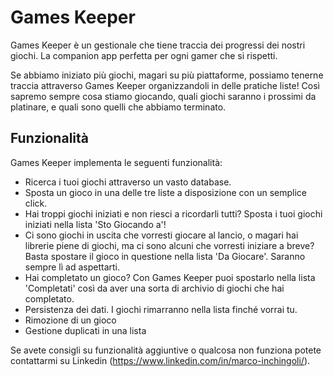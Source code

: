 # Games Keeper
Games Keeper è un gestionale che tiene traccia dei progressi dei nostri giochi. 
La companion app perfetta per ogni gamer che si rispetti. 

Se abbiamo iniziato più giochi, magari su più piattaforme, possiamo tenerne traccia attraverso Games Keeper organizzandoli in delle pratiche liste! Così sapremo sempre cosa stiamo giocando, quali giochi saranno i prossimi da platinare, e quali sono quelli che abbiamo terminato.
## Funzionalità

Games Keeper implementa le seguenti funzionalità:
* Ricerca i tuoi giochi attraverso un vasto database.
* Sposta un gioco in una delle tre liste a disposizione con un semplice click.
* Hai troppi giochi iniziati e non riesci a ricordarli tutti? Sposta i tuoi giochi iniziati nella lista 'Sto Giocando a'!
* Ci sono giochi in uscita che vorresti giocare al lancio, o magari hai librerie piene di giochi, ma ci sono alcuni che vorresti iniziare a breve? Basta spostare il gioco in questione nella lista 'Da Giocare'. Saranno sempre lì ad aspettarti.
* Hai completato un gioco? Con Games Keeper puoi spostarlo nella lista 'Completati' così da aver una sorta di archivio di giochi che hai completato.
* Persistenza dei dati. I giochi rimarranno nella lista finché vorrai tu.
* Rimozione di un gioco
* Gestione duplicati in una lista

Se avete consigli su funzionalità aggiuntive o qualcosa non funziona potete contattarmi su Linkedin (https://www.linkedin.com/in/marco-inchingoli/).
